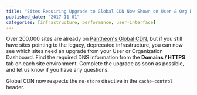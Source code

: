 ```yaml
---
title: "Sites Requiring Upgrade to Global CDN Now Shown on User & Org Dashboards"
published_date: "2017-11-01"
categories: [infrastructure, performance, user-interface]
---
```

Over 200,000 sites are already on [Pantheon's Global CDN](/guides/global-cdn), but if you still have sites pointing to the legacy, deprecated infrastructure, you can now see which sites need an upgrade from your User or Organization Dashboard. Find the required DNS information from the **Domains / HTTPS** tab on each site environment. Complete the upgrade as soon as possible, and let us know if you have any questions.

Global CDN now respects the `no-store` directive in the `cache-control` header.
